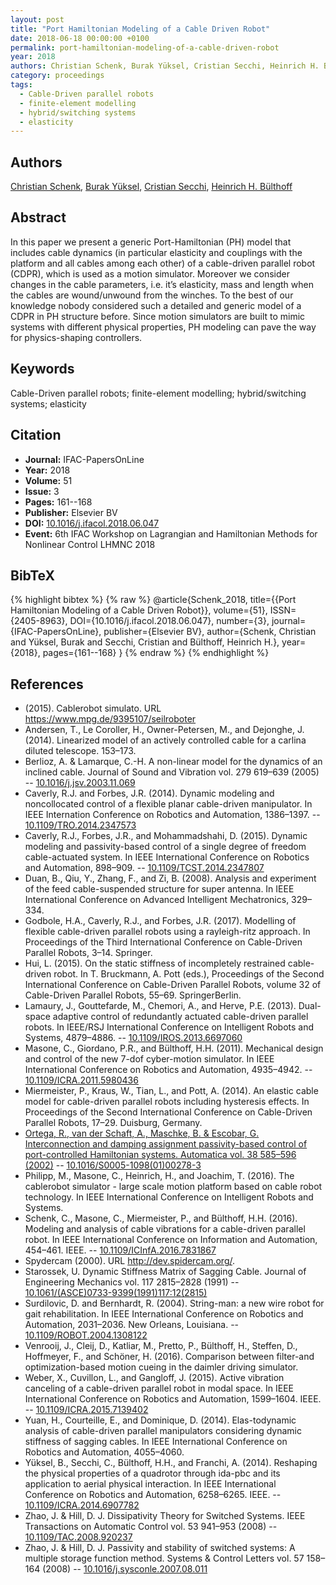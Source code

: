 ```yaml
---
layout: post
title: "Port Hamiltonian Modeling of a Cable Driven Robot"
date: 2018-06-18 00:00:00 +0100
permalink: port-hamiltonian-modeling-of-a-cable-driven-robot
year: 2018
authors: Christian Schenk, Burak Yüksel, Cristian Secchi, Heinrich H. Bülthoff
category: proceedings
tags:
  - Cable-Driven parallel robots
  - finite-element modelling
  - hybrid/switching systems
  - elasticity
---
```

 
## Authors
[Christian Schenk](authors/christian-schenk), [Burak Yüksel](authors/burak-yuksel), [Cristian Secchi](authors/cristian-secchi), [Heinrich H. Bülthoff](authors/heinrich-h-bulthoff)
 
## Abstract
In this paper we present a generic Port-Hamiltonian (PH) model that includes cable dynamics (in particular elasticity and couplings with the platform and all cables among each other) of a cable-driven parallel robot (CDPR), which is used as a motion simulator. Moreover we consider changes in the cable parameters, i.e. it’s elasticity, mass and length when the cables are wound/unwound from the winches. To the best of our knowledge nobody considered such a detailed and generic model of a CDPR in PH structure before. Since motion simulators are built to mimic systems with different physical properties, PH modeling can pave the way for physics-shaping controllers.
 
## Keywords
Cable-Driven parallel robots; finite-element modelling; hybrid/switching systems; elasticity
 
## Citation
- **Journal:** IFAC-PapersOnLine
- **Year:** 2018
- **Volume:** 51
- **Issue:** 3
- **Pages:** 161--168
- **Publisher:** Elsevier BV
- **DOI:** [10.1016/j.ifacol.2018.06.047](https://doi.org/10.1016/j.ifacol.2018.06.047)
- **Event:** 6th IFAC Workshop on Lagrangian and Hamiltonian Methods for Nonlinear Control LHMNC 2018
 
## BibTeX
{% highlight bibtex %}
{% raw %}
@article{Schenk_2018,
  title={{Port Hamiltonian Modeling of a Cable Driven Robot}},
  volume={51},
  ISSN={2405-8963},
  DOI={10.1016/j.ifacol.2018.06.047},
  number={3},
  journal={IFAC-PapersOnLine},
  publisher={Elsevier BV},
  author={Schenk, Christian and Yüksel, Burak and Secchi, Cristian and Bülthoff, Heinrich H.},
  year={2018},
  pages={161--168}
}
{% endraw %}
{% endhighlight %}
 
## References
- (2015). Cablerobot simulato. URL https://www.mpg.de/9395107/seilroboter
- Andersen, T., Le Coroller, H., Owner-Petersen, M., and Dejonghe, J. (2014). Linearized model of an actively controlled cable for a carlina diluted telescope. 153–173.
- Berlioz, A. & Lamarque, C.-H. A non-linear model for the dynamics of an inclined cable. Journal of Sound and Vibration vol. 279 619–639 (2005) -- [10.1016/j.jsv.2003.11.069](https://doi.org/10.1016/j.jsv.2003.11.069)
- Caverly, R.J. and Forbes, J.R. (2014). Dynamic modeling and noncollocated control of a flexible planar cable-driven manipulator. In IEEE Internation Conference on Robotics and Automation, 1386–1397. -- [10.1109/TRO.2014.2347573](https://doi.org/10.1109/TRO.2014.2347573)
- Caverly, R.J., Forbes, J.R., and Mohammadshahi, D. (2015). Dynamic modeling and passivity-based control of a single degree of freedom cable-actuated system. In IEEE International Conference on Robotics and Automation, 898–909. -- [10.1109/TCST.2014.2347807](https://doi.org/10.1109/TCST.2014.2347807)
- Duan, B., Qiu, Y., Zhang, F., and Zi, B. (2008). Analysis and experiment of the feed cable-suspended structure for super antenna. In IEEE International Conference on Advanced Intelligent Mechatronics, 329–334.
- Godbole, H.A., Caverly, R.J., and Forbes, J.R. (2017). Modelling of flexible cable-driven parallel robots using a rayleigh-ritz approach. In Proceedings of the Third International Conference on Cable-Driven Parallel Robots, 3–14. Springer.
- Hui, L. (2015). On the static stiffness of incompletely restrained cable-driven robot. In T. Bruckmann, A. Pott (eds.), Proceedings of the Second International Conference on Cable-Driven Parallel Robots, volume 32 of Cable-Driven Parallel Robots, 55–69. SpringerBerlin.
- Lamaury, J., Gouttefarde, M., Chemori, A., and Herve, P.E. (2013). Dual-space adaptive control of redundantly actuated cable-driven parallel robots. In IEEE/RSJ International Conference on Intelligent Robots and Systems, 4879–4886. -- [10.1109/IROS.2013.6697060](https://doi.org/10.1109/IROS.2013.6697060)
- Masone, C., Giordano, P.R., and Bülthoff, H.H. (2011). Mechanical design and control of the new 7-dof cyber-motion simulator. In IEEE International Conference on Robotics and Automation, 4935–4942. -- [10.1109/ICRA.2011.5980436](https://doi.org/10.1109/ICRA.2011.5980436)
- Miermeister, P., Kraus, W., Tian, L., and Pott, A. (2014). An elastic cable model for cable-driven parallel robots including hysteresis effects. In Proceedings of the Second International Conference on Cable-Driven Parallel Robots, 17–29. Duisburg, Germany.
- [Ortega, R., van der Schaft, A., Maschke, B. & Escobar, G. Interconnection and damping assignment passivity-based control of port-controlled Hamiltonian systems. Automatica vol. 38 585–596 (2002)](interconnection-and-damping-assignment-passivity-based-control-of-port-controlled-hamiltonian-systems) -- [10.1016/S0005-1098(01)00278-3](https://doi.org/10.1016/S0005-1098(01)00278-3)
- Philipp, M., Masone, C., Heinrich, H., and Joachim, T. (2016). The cablerobot simulator - large scale motion platform based on cable robot technology. In IEEE International Conference on Intelligent Robots and Systems.
- Schenk, C., Masone, C., Miermeister, P., and Bülthoff, H.H. (2016). Modeling and analysis of cable vibrations for a cable-driven parallel robot. In IEEE International Conference on Information and Automation, 454–461. IEEE. -- [10.1109/ICInfA.2016.7831867](https://doi.org/10.1109/ICInfA.2016.7831867)
- Spydercam (2000). URL http://dev.spidercam.org/.
- Starossek, U. Dynamic Stiffness Matrix of Sagging Cable. Journal of Engineering Mechanics vol. 117 2815–2828 (1991) -- [10.1061/(ASCE)0733-9399(1991)117:12(2815)](https://doi.org/10.1061/(ASCE)0733-9399(1991)117:12(2815))
- Surdilovic, D. and Bernhardt, R. (2004). String-man: a new wire robot for gait rehabilitation. In IEEE International Conference on Robotics and Automation, 2031–2036. New Orleans, Louisiana. -- [10.1109/ROBOT.2004.1308122](https://doi.org/10.1109/ROBOT.2004.1308122)
- Venrooij, J., Cleij, D., Katliar, M., Pretto, P., Bülthoff, H., Steffen, D., Hoffmeyer, F., and Schöner, H. (2016). Comparison between filter-and optimization-based motion cueing in the daimler driving simulator.
- Weber, X., Cuvillon, L., and Gangloff, J. (2015). Active vibration canceling of a cable-driven parallel robot in modal space. In IEEE International Conference on Robotics and Automation, 1599–1604. IEEE. -- [10.1109/ICRA.2015.7139402](https://doi.org/10.1109/ICRA.2015.7139402)
- Yuan, H., Courteille, E., and Dominique, D. (2014). Elas-todynamic analysis of cable-driven parallel manipulators considering dynamic stiffness of sagging cables. In IEEE International Conference on Robotics and Automation, 4055–4060.
- Yüksel, B., Secchi, C., Bülthoff, H.H., and Franchi, A. (2014). Reshaping the physical properties of a quadrotor through ida-pbc and its application to aerial physical interaction. In IEEE International Conference on Robotics and Automation, 6258–6265. IEEE. -- [10.1109/ICRA.2014.6907782](https://doi.org/10.1109/ICRA.2014.6907782)
- Zhao, J. & Hill, D. J. Dissipativity Theory for Switched Systems. IEEE Transactions on Automatic Control vol. 53 941–953 (2008) -- [10.1109/TAC.2008.920237](https://doi.org/10.1109/TAC.2008.920237)
- Zhao, J. & Hill, D. J. Passivity and stability of switched systems: A multiple storage function method. Systems &amp; Control Letters vol. 57 158–164 (2008) -- [10.1016/j.sysconle.2007.08.011](https://doi.org/10.1016/j.sysconle.2007.08.011)

